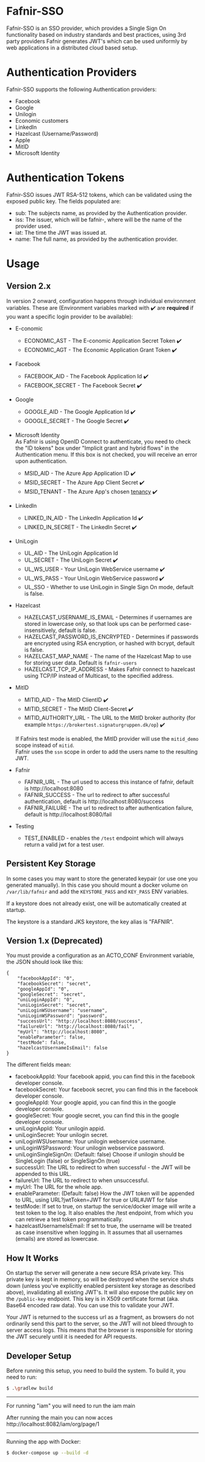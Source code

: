 Fafnir-SSO
===
Fafnir-SSO is an SSO provider, which provides a Single Sign On functionality based on industry standards and best
practices, using 3rd party providers Fafnir generates JWT's which can be used uniformly by web applications in a
distributed cloud based setup.

Authentication Providers
===
Fafnir-SSO supports the following Authentication providers:

* Facebook
* Google
* Unilogin
* Economic customers
* LinkedIn
* Hazelcast (Username/Password)
* Apple
* MitID
* Microsoft Identity

Authentication Tokens
===
Fafnir-SSO issues JWT RSA-512 tokens, which can be validated using the exposed public key. The fields populated are:

* sub: The subjects name, as provided by the Authentication provider.
* iss: The issuer, which will be fafnir-<providername>, where <providername> will be the name of the provider used.
* iat: The time the JWT was issued at.
* name: The full name, as provided by the authentication provider.

Usage
===

Version 2.x
---
In version 2 onward, configuration happens through individual environment variables.
These are (Environment variables marked with :heavy_check_mark: are **required** if you want a specific login provider to be available):
* E-conomic
    * ECONOMIC_AST - The E-conomic Application Secret Token :heavy_check_mark:
    * ECONOMIC_AGT - The Economic Application Grant Token :heavy_check_mark:
* Facebook
    * FACEBOOK_AID - The Facebook Application Id :heavy_check_mark:
    * FACEBOOK_SECRET - The Facebook Secret :heavy_check_mark:
* Google
    * GOOGLE_AID - The Google Application Id :heavy_check_mark:
    * GOOGLE_SECRET - The Google Secret :heavy_check_mark:
* Microsoft Identity  
  As Fafnir is using OpenID Connect to authenticate, you need to check the "ID tokens" box under "Implicit grant and hybrid flows" in the Authentication menu. If this box is not checked, you will receive an error upon authentication.
    * MSID_AID - The Azure App Application ID :heavy_check_mark:
    * MSID_SECRET - The Azure App Client Secret :heavy_check_mark:
    * MSID_TENANT - The Azure App's chosen [tenancy](https://docs.microsoft.com/en-us/azure/active-directory/develop/active-directory-v2-protocols#endpoints) :heavy_check_mark:
* LinkedIn
    * LINKED_IN_AID - The LinkedIn Application Id :heavy_check_mark:
    * LINKED_IN_SECRET - The LinkedIn Secret :heavy_check_mark:
* UniLogin
    * UL_AID - The UniLogin Application Id
    * UL_SECRET - The UniLogin Secret :heavy_check_mark:
    * UL_WS_USER - Your UniLogin WebService username :heavy_check_mark:
    * UL_WS_PASS - Your UniLogin WebService password :heavy_check_mark:
    * UL_SSO - Whether to use UniLogin in Single Sign On mode, default is false.
* Hazelcast
    * HAZELCAST_USERNAME_IS_EMAIL - Determines if usernames are stored in lowercase only, so that look ups can be performed case-insensitively, default is false.
    * HAZELCAST_PASSWORD_IS_ENCRYPTED - Determines if passwords are encrypted using RSA encryption, or hashed with bcrypt, default is false.
    * HAZELCAST_MAP_NAME - The name of the Hazelcast Map to use for storing user data. Default is `fafnir-users`
    * HAZELCAST_TCP_IP_ADDRESS - Makes Fafnir connect to hazelcast using TCP/IP instead of Multicast, to the specified address.
* MitID
    * MITID_AID - The MitID ClientID :heavy_check_mark:
    * MITID_SECRET - The MitID Client-Secret :heavy_check_mark:
    * MITID_AUTHORITY_URL - The URL to the MitID broker authority (for example `https://brokertest.signaturgruppen.dk/op`) :heavy_check_mark:

  If Fafnirs test mode is enabled, the MitID provider will use the `mitid_demo` scope instead of `mitid`.  
  Fafnir uses the `ssn` scope in order to add the users name to the resulting JWT.
* Fafnir
    * FAFNIR_URL - The url used to access this instance of fafnir, default is  http://localhost:8080
    * FAFNIR_SUCCESS - The url to redirect to after successful authentication, default is http://localhost:8080/success
    * FAFNIR_FAILURE - The url to redirect to after authentication failure, default is http://localhost:8080/fail
* Testing
    * TEST_ENABLED - enables the `/test` endpoint which will always return a valid jwt for a test user.

Persistent Key Storage
---
In some cases you may want to store the generated keypair (or use one you generated manually). In this case you should
mount a docker volume on `/var/lib/fafnir` and add the `KEYSTORE_PASS` and `KEY_PASS` ENV variables.

If a keystore does not already exist, one will be automatically created at startup.

The keystore is a standard JKS keystore, the key alias is "FAFNIR".

Version 1.x (Deprecated)
---
You must provide a configuration as an ACTO_CONF Environment variable, the JSON should look like this:

    {
        "facebookAppId": "0",
        "facebookSecret": "secret",
        "googleAppId": "0",
        "googleSecret": "secret",
        "uniLoginAppId": "0",
        "uniLoginSecret": "secret",
        "uniLoginWSUsername": "username",
        "uniLoginWSPassword": "password",
        "successUrl": "http://localhost:8080/success",
        "failureUrl": "http://localhost:8080/fail",
        "myUrl": "http://localhost:8080",
        "enableParameter": false,
        "testMode": false,
        "hazelcastUsernameIsEmail": false
    }

The different fields mean:

* facebookAppId: Your facebook appid, you can find this in the facebook developer console.
* facebookSecret: Your facebook secret, you can find this in the facebook developer console.
* googleAppId: Your google appid, you can find this in the google developer console.
* googleSecret: Your google secret, you can find this in the google developer console.
* uniLoginAppId: Your unilogin appid.
* uniLoginSecret: Your unilogin secret.
* uniLoginWSUsername: Your unilogin webservice username.
* uniLoginWSPassword: Your unilogin webservice password.
* uniLoginSingleSignOn: (Default: false) Choose if unilogin should be SingleLogin (false) or SingleSignOn (true)
* successUrl: The URL to redirect to when successful - the JWT will be appended to this URL.
* failureUrl: The URL to redirect to when unsuccessful.
* myUrl: The URL for the whole app.
* enableParameter: (Default: false) How the JWT token will be appended to URL, using URL?jwtToken=JWT for true or URL#JWT for false
* testMode: If set to true, on startup the service/docker image will write a test token to the log. It also enables the /test endpoint, from which you can retrieve a test token programmatically.
* hazelcastUsernameIsEmail: If set to true, the username will be treated as case insensitive when logging in. It assumes that all usernames (emails) are stored as lowercase.

How It Works
---
On startup the server will generate a new secure RSA private key. This private key is kept in memory, so will be
destroyed when the service shuts down (unless you've explicitly enabled persistent key storage as described above),
invalidating all existing JWT's. It will also expose the public key on the `/public-key` endpoint. This key is in
X509 certificate format (aka. Base64 encoded raw data). You can use this to validate your JWT.

Your JWT is returned to the success url as a fragment, as browsers do not ordinarily send this part to the server,
so the JWT will not bleed through to server access logs. This means that the browser is responsible for storing the JWT
securely until it is needed for API requests.

## Developer Setup
Before running this setup, you need to build the system. To build it, you need to run:

```Bash
$ .\gradlew build
```
---
For running "iam" you will need to run the iam main

After running the main you can now acces http://localhost:8082/iam/org/page/1

---

Running the app with Docker:

```Bash
$ docker-compose up --build -d
```
